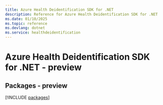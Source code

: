 ```yaml
---
title: Azure Health Deidentification SDK for .NET
description: Reference for Azure Health Deidentification SDK for .NET
ms.date: 01/10/2025
ms.topic: reference
ms.devlang: dotnet
ms.service: healthdeidentification
---
```

# Azure Health Deidentification SDK for .NET - preview
## Packages - preview
[!INCLUDE [packages](health-deidentification-index.md)]